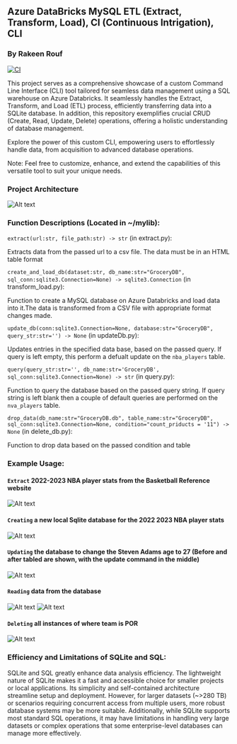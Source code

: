 ## Azure DataBricks MySQL ETL (Extract, Transform, Load), CI (Continuous Intrigation), CLI
### By Rakeen Rouf
[![CI](https://github.com/nogibjj/rmr_62_sqlite-lab/actions/workflows/cicd.yml/badge.svg)](https://github.com/nogibjj/rmr_62_sqlite-lab/actions/workflows/cicd.yml)

This project serves as a comprehensive showcase of a custom Command Line Interface (CLI) tool tailored for seamless data management using a SQL warehouse on Azure Databricks. It seamlessly handles the Extract, Transform, and Load (ETL) process, efficiently transferring data into a SQLite database. In addition, this repository exemplifies crucial CRUD (Create, Read, Update, Delete) operations, offering a holistic understanding of database management.

Explore the power of this custom CLI, empowering users to effortlessly handle data, from acquisition to advanced database operations.

Note: Feel free to customize, enhance, and extend the capabilities of this versatile tool to suit your unique needs.

### Project Architecture
![Alt text](https://user-images.githubusercontent.com/36940292/272180986-d6155e33-0e28-4519-89cc-a1864d2c65bd.png)

### Function Descriptions (Located in ~/mylib):

`extract(url:str, file_path:str) -> str` (in extract.py):

Extracts data from the passed url to a csv file. The data must be in an HTML table format

`create_and_load_db(dataset:str, db_name:str="GroceryDB", sql_conn:sqlite3.Connection=None) -> sqlite3.Connection` (in transform_load.py):

Function to create a MySQL database on Azure Databricks and load data into it.The data is transformed from a CSV file with appropriate format changes made.

`update_db(conn:sqlite3.Connection=None, database:str="GroceryDB", query_str:str='') -> None` (in updateDb.py):

Updates entries in the specified data base, based on the passed query. If query is left empty, this perform a defualt update on the `nba_players` table.

`query(query_str:str='', db_name:str='GroceryDB', sql_conn:sqlite3.Connection=None) -> str` (in query.py):

Function to query the database based on the passed query string. If query string is left blank then a couple of default queries are performed on the `nva_players` table.

`drop_data(db_name:str="GroceryDB.db", table_name:str="GroceryDB", sql_conn:sqlite3.Connection=None, condition="count_priducts = '11") -> None` (in delete_db.py):

Function to drop data based on the passed condition and table

### Example Usage:
#### `Extract` 2022-2023 NBA player stats from the Basketball Reference website
![Alt text](https://user-images.githubusercontent.com/36940292/272149032-86d67039-9f4b-4de7-86db-f63983319ba2.png)

#### `Creating` a new local Sqlite database for the 2022 2023 NBA player stats
![Alt text](https://user-images.githubusercontent.com/36940292/272152401-fd2c7862-d6d6-43f0-99b4-be90218c2ed5.png)

#### `Updating` the database to change the Steven Adams age to 27 (Before and after tabled are shown, with the update command in the middle)
![Alt text](https://user-images.githubusercontent.com/36940292/272156679-37cfa2b6-9cf8-4c51-aa04-3b5078e9e4a4.png)

#### `Reading` data from the database
![Alt text](https://user-images.githubusercontent.com/36940292/272158416-e62dc846-3a9f-4439-a9f6-6f72c21a2e40.png)
![Alt text](https://user-images.githubusercontent.com/36940292/272158764-1ce859c4-5ca5-4629-a078-fb6113bb87ab.png)

#### `Deleting` all instances of where team is POR
![Alt text](https://user-images.githubusercontent.com/36940292/272159480-3abb7220-d198-4997-9551-fcbbe9795228.png)


### Efficiency and Limitations of SQLite and SQL:
SQLite and SQL greatly enhance data analysis efficiency. The lightweight nature of SQLite makes it a fast and accessible choice for smaller projects or local applications. Its simplicity and self-contained architecture streamline setup and deployment. However, for larger datasets (~>280 TB) or scenarios requiring concurrent access from multiple users, more robust database systems may be more suitable. Additionally, while SQLite supports most standard SQL operations, it may have limitations in handling very large datasets or complex operations that some enterprise-level databases can manage more effectively.
